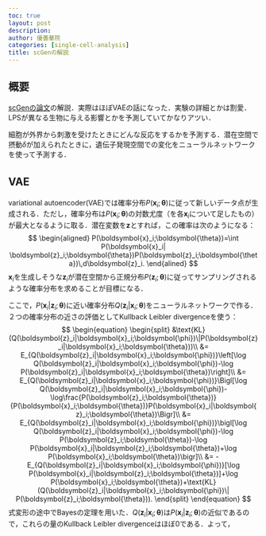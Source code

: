 ```yaml
---
toc: true
layout: post
description:
author: 優曇華院
categories: [single-cell-analysis]
title: scGenの解説
---
```


## 概要
[scGenの論文](https://www.nature.com/articles/s41592-019-0494-8)の解説．実際はほぼVAEの話になった．実験の詳細とかは割愛．LPSが異なる生物に与える影響とかを予測していてかなりアツい．

細胞が外界から刺激を受けたときにどんな反応をするかを予測する．潜在空間で摂動$\delta$が加えられたときに，遺伝子発現空間での変化をニューラルネットワークを使って予測する．

## VAE    　
variational autoencoder(VAE)では確率分布$P(\boldsymbol{x}_i;\boldsymbol{\theta})$に従って新しいデータ点が生成される．ただし，確率分布は$P(\boldsymbol{x}_i;\boldsymbol{\theta})$の対数尤度（を各$\boldsymbol{x}_i$について足したもの）が最大となるように取る．潜在変数を$\boldsymbol{z}$とすれば，この確率は次のようになる：
$$
\begin{aligned}
P(\boldsymbol{x}_i;\boldsymbol{\theta})=\int P(\boldsymbol{x}_i| \boldsymbol{z}_i;\boldsymbol{\theta})P(\boldsymbol{z}_i;\boldsymbol{\theta})\,d\boldsymbol{z}_i.
\end{alined}
$$
$\boldsymbol{x}_i$を生成しそうな$\boldsymbol{z}_i$が潜在空間から正規分布$P(\boldsymbol{z}_i;\boldsymbol{\theta})$に従ってサンプリングされるような確率分布を求めることが目標になる．

ここで，$P(\boldsymbol{x}_i| \boldsymbol{z}_i;\boldsymbol{\theta})$に近い確率分布$Q(\boldsymbol{z}_i| \boldsymbol{x}_i;\boldsymbol{\theta})$をニューラルネットワークで作る．２つの確率分布の近さの評価としてKullback Leibler divergenceを使う：
$$
\begin{equation}
\begin{split} &\text{KL}(Q(\boldsymbol{z}_i|\boldsymbol{x}_i;\boldsymbol{\phi})\|P(\boldsymbol{z}_i|\boldsymbol{x}_i;\boldsymbol{\theta}))\\
&= E_{Q(\boldsymbol{z}_i|\boldsymbol{x}_i;\boldsymbol{\phi})}\left[\log Q(\boldsymbol{z}_i|\boldsymbol{x}_i;\boldsymbol{\phi})-\log P(\boldsymbol{z}_i|\boldsymbol{x}_i;\boldsymbol{\theta})\right]\\
&= E_{Q(\boldsymbol{z}_i|\boldsymbol{x}_i;\boldsymbol{\phi})}\Bigl[\log
Q(\boldsymbol{z}_i|\boldsymbol{x}_i;\boldsymbol{\phi})-\log\frac{P(\boldsymbol{z}_i;\boldsymbol{\theta})}{P(\boldsymbol{x}_i;\boldsymbol{\theta})}P(\boldsymbol{x}_i|\boldsymbol{z}_i;\boldsymbol{\theta})\Bigr]\\
&= E_{Q(\boldsymbol{z}_i|\boldsymbol{x}_i;\boldsymbol{\phi})}\bigl[\log Q(\boldsymbol{z}_i|\boldsymbol{x}_i;\boldsymbol{\phi})-\log P(\boldsymbol{z}_i;\boldsymbol{\theta})-\log
P(\boldsymbol{x}_i|\boldsymbol{z}_i;\boldsymbol{\theta})+\log P(\boldsymbol{x}_i;\boldsymbol{\theta})\bigr]\\ &= -E_{Q(\boldsymbol{z}_i|\boldsymbol{x}_i;\boldsymbol{\phi})}[\log
P(\boldsymbol{x}_i|\boldsymbol{z}_i;\boldsymbol{\theta})]+\log P(\boldsymbol{x}_i;\boldsymbol{\theta})+\text{KL}(Q(\boldsymbol{z}_i|\boldsymbol{x}_i;\boldsymbol{\phi})\|
P(\boldsymbol{z}_i;\boldsymbol{\theta})). \end{split}
\end{equation}
$$
式変形の途中でBayesの定理を用いた．$Q(\boldsymbol{z}_i| \boldsymbol{x}_i;\boldsymbol{\theta})$は$P(\boldsymbol{x}_i|
\boldsymbol{z}_i;\boldsymbol{\theta})$の近似であるので，これらの量のKullback Leibler divergenceはほぼ$0$である．よって，
